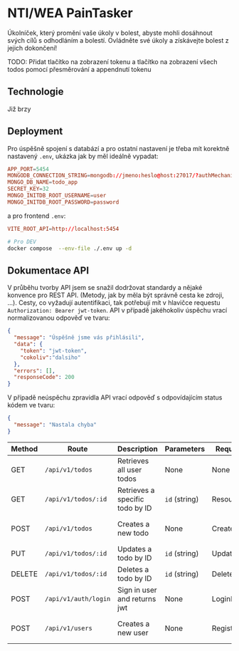 # NTI/WEA PainTasker
Úkolníček, který promění vaše úkoly v bolest, abyste mohli dosáhnout svých cílů s odhodláním a bolestí. Ovládněte své úkoly a získávejte bolest z jejich dokončení!


TODO: Přidat tlačítko na zobrazení tokenu a tlačítko na zobrazení všech todos pomocí přesměrování a appendnutí tokenu

## Technologie
Již brzy

## Deployment

Pro úspěšně spojení s databází a pro ostatní nastavení je třeba mít korektně nastavený `.env`, ukázka jak by měl ideálně vypadat:
```conf
APP_PORT=5454
MONGODB_CONNECTION_STRING=mongodb://jmeno:heslo@host:27017/?authMechanism=DEFAULT
MONGO_DB_NAME=todo_app
SECRET_KEY=32
MONGO_INITDB_ROOT_USERNAME=user
MONGO_INITDB_ROOT_PASSWORD=password
```

a pro frontend `.env`:
```conf
VITE_ROOT_API=http://localhost:5454
```

```bash
# Pro DEV
docker compose  --env-file ./.env up -d


```

## Dokumentace API

V průběhu tvorby API jsem se snažil dodržovat standardy a nějaké konvence pro REST API. (Metody, jak by měla být správně cesta ke zdroji, ...). Cesty, co vyžadují autentifikaci, tak potřebují mít v hlavičce requestu `Authorization: Bearer jwt-token`. API v případě jakéhokoliv úspěchu vrací normalizovanou odpověď ve tvaru: 

```json
{
  "message": "Úspěšně jsme vás přihlásili",
  "data": {
    "token": "jwt-token",
    "cokoliv":"dalsiho"
  },
  "errors": [],
  "responseCode": 200
}
```

V případě neúspěchu zpravidla API vrací odpověď s odpovídajícím status kódem ve tvaru:
```json
{
  "message": "Nastala chyba"
}
```

| Method | Route                          | Description                           | Parameters          | Request Body           | Authentication   | Response             |
|--------|--------------------------------|---------------------------------------|---------------------|------------------------|------------------|----------------------|
| GET    | `/api/v1/todos`                | Retrieves all user todos              | None                | None                   | Required         | Array of user todos  |
| GET    | `/api/v1/todos/:id`            | Retrieves a specific todo by ID       | `id` (string)       | ResourceDTO            | Required         | Specific todo        |
| POST   | `/api/v1/todos`                | Creates a new todo                    | None                | CreateTodoDTO          | Required         | Newly created todo   |
| PUT | `/api/v1/todos/:id`            | Updates a todo by ID                  | `id` (string)       | UpdateTodoDTO          | Required         | Updated todo         |
| DELETE | `/api/v1/todos/:id`            | Deletes a todo by ID                  | `id` (string)       | DeleteTodoDTO          | Required         | Success message      |
| POST   | `/api/v1/auth/login`           | Sign in user and returns jwt          | None                | LoginDTO               | Not required     | JWT token            |
| POST   | `/api/v1/users`                | Creates a new user                    | None                | RegisterDTO            | Not required     | Newly created user   |
